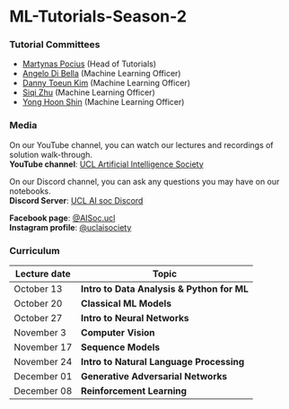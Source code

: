 # ML-Tutorials-Season-2


### Tutorial Committees
- [Martynas Pocius](https://github.com/MartynasPocius) (Head of Tutorials)
- [Angelo Di Bella](https://github.com/angelodibella) (Machine Learning Officer)
- [Danny Toeun Kim](https://github.com/kimdanny) (Machine Learning Officer)
- [Siqi Zhu](https://github.com/Foursevenn) (Machine Learning Officer)
- [Yong Hoon Shin](https://github.com/sarckk) (Machine Learning Officer)


### Media
On our YouTube channel, you can watch our lectures and recordings of solution walk-through.    
**YouTube channel**: [UCL Artificial Intelligence Society](https://www.youtube.com/channel/UC-5Whp878nPjOqKaL0tsDoA)  

On our Discord channel, you can ask any questions you may have on our notebooks.  
**Discord Server**: [UCL AI soc Discord](https://discord.gg/Hh9EVw2RGP)

**Facebook page**: [@AISoc.ucl ](https://www.facebook.com/AISoc.ucl)  
**Instagram profile**: [@uclaisociety](https://www.instagram.com/p/CUxvALApRFL/)


### Curriculum


| Lecture date | Topic |
| --- | --- |
| October 13 | **Intro to Data Analysis & Python for ML** |
| October 20 | **Classical ML Models** |
| October 27 | **Intro to Neural Networks** |
| November 3 | **Computer Vision** |
| November 17 | **Sequence Models** |
| November 24 | **Intro to Natural Language Processing** |
| December 01 | **Generative Adversarial Networks** |
| December 08 | **Reinforcement Learning** |
